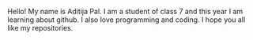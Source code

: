 Hello! My name is Aditija Pal.
I am a student of class 7 and this year I am learning about github.
I also love programming and coding.
I hope you all like my repositories.
